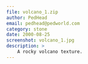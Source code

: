 ```yaml
---
file: volcano_1.zip
author: PedHead
email: pedhead@pedworld.com
category: stone
date: 2000-08-25
screenshot: volcano_1.jpg
description: >
    A rocky volcano texture.
---
```

